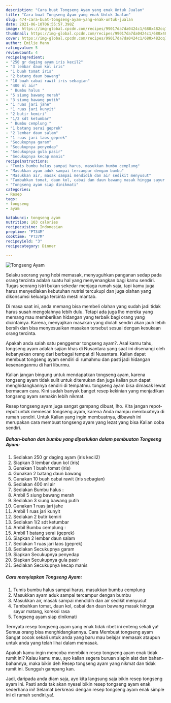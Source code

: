 ```yaml
---
description: "Cara buat Tongseng Ayam yang enak Untuk Jualan"
title: "Cara buat Tongseng Ayam yang enak Untuk Jualan"
slug: 474-cara-buat-tongseng-ayam-yang-enak-untuk-jualan
date: 2021-06-10T06:55:57.398Z
image: https://img-global.cpcdn.com/recipes/99017da7da0424c1/680x482cq70/tongseng-ayam-foto-resep-utama.jpg
thumbnail: https://img-global.cpcdn.com/recipes/99017da7da0424c1/680x482cq70/tongseng-ayam-foto-resep-utama.jpg
cover: https://img-global.cpcdn.com/recipes/99017da7da0424c1/680x482cq70/tongseng-ayam-foto-resep-utama.jpg
author: Emilie Mann
ratingvalue: 5
reviewcount: 4
recipeingredient:
- "250 gr daging ayam iris kecil2"
- "3 lembar daun kol iris"
- "1 buah tomat iris"
- "2 batang daun bawang"
- "10 buah cabai rawit iris sebagian"
- "400 ml air"
- " Bumbu halus "
- "5 siung bawang merah"
- "3 siung bawang putih"
- "1 ruas jari jahe"
- "1 ruas jari kunyit"
- "2 butir kemiri"
- "1/2 sdt ketumbar"
- " Bumbu cemplung "
- "1 batang serai geprek"
- "2 lembar daun salam"
- "1 ruas jari laos geprek"
- "Secukupnya garam"
- "Secukupnya penyedap"
- "Secukupnya gula pasir"
- "Secukupnya kecap manis"
recipeinstructions:
- "Tumis bumbu halus sampai harus, masukkan bumbu cemplung"
- "Masukkan ayam aduk sampai tercampur dengan bumbu"
- "Masukkan air, masak sampai mendidih dan air sedikit menyusut"
- "Tambahkan tomat, daun kol, cabai dan daun bawang masak hingga sayur matang, koreksi rasa"
- "Tongseng ayam siap dinikmati"
categories:
- Resep
tags:
- tongseng
- ayam

katakunci: tongseng ayam 
nutrition: 103 calories
recipecuisine: Indonesian
preptime: "PT34M"
cooktime: "PT37M"
recipeyield: "3"
recipecategory: Dinner

---
```



![Tongseng Ayam](https://img-global.cpcdn.com/recipes/99017da7da0424c1/680x482cq70/tongseng-ayam-foto-resep-utama.jpg)

Selaku seorang yang hobi memasak, menyuguhkan panganan sedap pada orang tercinta adalah suatu hal yang menyenangkan bagi kamu sendiri. Tugas seorang istri bukan sekedar menjaga rumah saja, tapi kamu juga harus menyediakan kebutuhan nutrisi tercukupi dan juga olahan yang dikonsumsi keluarga tercinta mesti mantab.

Di masa  saat ini, anda memang bisa membeli olahan yang sudah jadi tidak harus susah mengolahnya lebih dulu. Tetapi ada juga lho mereka yang memang mau memberikan hidangan yang terbaik bagi orang yang dicintainya. Karena, menyajikan masakan yang diolah sendiri akan jauh lebih bersih dan bisa menyesuaikan masakan tersebut sesuai dengan kesukaan orang tercinta. 



Apakah anda salah satu penggemar tongseng ayam?. Asal kamu tahu, tongseng ayam adalah sajian khas di Nusantara yang saat ini disenangi oleh kebanyakan orang dari berbagai tempat di Nusantara. Kalian dapat membuat tongseng ayam sendiri di rumahmu dan pasti jadi hidangan kesenanganmu di hari liburmu.

Kalian jangan bingung untuk mendapatkan tongseng ayam, karena tongseng ayam tidak sulit untuk ditemukan dan juga kalian pun dapat menghidangkannya sendiri di tempatmu. tongseng ayam bisa dimasak lewat bermacam cara. Kini sudah banyak banget resep kekinian yang menjadikan tongseng ayam semakin lebih nikmat.

Resep tongseng ayam juga sangat gampang dibuat, lho. Kita jangan repot-repot untuk memesan tongseng ayam, karena Anda mampu membuatnya di rumah sendiri. Untuk Kalian yang ingin membuatnya, dibawah ini merupakan cara membuat tongseng ayam yang lezat yang bisa Kalian coba sendiri.

<!--inarticleads1-->

##### Bahan-bahan dan bumbu yang diperlukan dalam pembuatan Tongseng Ayam:

1. Sediakan 250 gr daging ayam (iris kecil2)
1. Siapkan 3 lembar daun kol (iris)
1. Gunakan 1 buah tomat (iris)
1. Gunakan 2 batang daun bawang
1. Gunakan 10 buah cabai rawit (iris sebagian)
1. Sediakan 400 ml air
1. Sediakan  Bumbu halus :
1. Ambil 5 siung bawang merah
1. Sediakan 3 siung bawang putih
1. Gunakan 1 ruas jari jahe
1. Ambil 1 ruas jari kunyit
1. Sediakan 2 butir kemiri
1. Sediakan 1/2 sdt ketumbar
1. Ambil  Bumbu cemplung :
1. Ambil 1 batang serai (geprek)
1. Siapkan 2 lembar daun salam
1. Sediakan 1 ruas jari laos (geprek)
1. Sediakan Secukupnya garam
1. Siapkan Secukupnya penyedap
1. Siapkan Secukupnya gula pasir
1. Sediakan Secukupnya kecap manis




<!--inarticleads2-->

##### Cara menyiapkan Tongseng Ayam:

1. Tumis bumbu halus sampai harus, masukkan bumbu cemplung
1. Masukkan ayam aduk sampai tercampur dengan bumbu
1. Masukkan air, masak sampai mendidih dan air sedikit menyusut
1. Tambahkan tomat, daun kol, cabai dan daun bawang masak hingga sayur matang, koreksi rasa
1. Tongseng ayam siap dinikmati




Ternyata resep tongseng ayam yang enak tidak ribet ini enteng sekali ya! Semua orang bisa menghidangkannya. Cara Membuat tongseng ayam Sangat cocok sekali untuk anda yang baru mau belajar memasak ataupun untuk anda yang telah lihai dalam memasak.

Apakah kamu ingin mencoba membikin resep tongseng ayam enak tidak rumit ini? Kalau kamu mau, ayo kalian segera buruan siapin alat dan bahan-bahannya, maka bikin deh Resep tongseng ayam yang nikmat dan tidak rumit ini. Sungguh gampang kan. 

Jadi, daripada anda diam saja, ayo kita langsung saja bikin resep tongseng ayam ini. Pasti anda tak akan nyesel bikin resep tongseng ayam enak sederhana ini! Selamat berkreasi dengan resep tongseng ayam enak simple ini di rumah sendiri,ya!.


